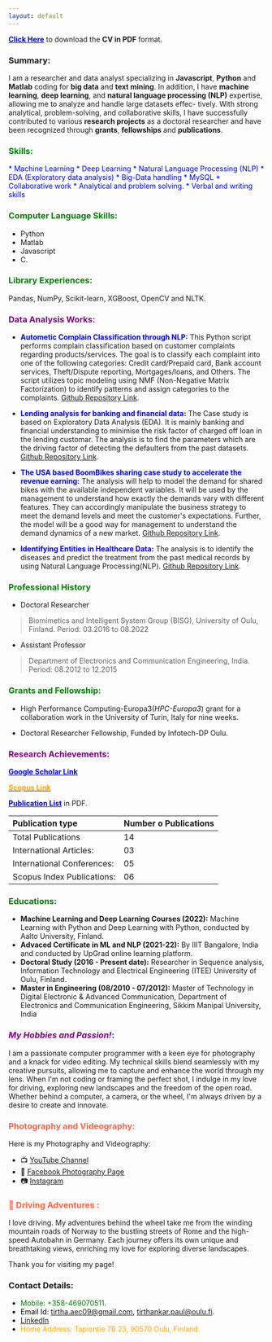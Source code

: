 ```yaml
---
layout: default
---
```


[**<span style="color:blue">Click Here</span>**](https://github.com/TirthankarPaul/portfolio/blob/622ae8be271656f449badac8fa962e8d4fd9576f/assets/img/Paul%20Tirthankar%20CV.pdf) to download the **CV in PDF** format.
### Summary:
I am a researcher and data analyst specializing in **Javascript**, **Python** and **Matlab** coding for **big data** and **text mining**. In addition, I have **machine learning**, **deep learning**, and **natural language processing (NLP)** expertise, allowing me to analyze and handle large datasets effec- tively. With strong analytical, problem-solving, and collaborative skills, I have successfully contributed to various **research projects** as a doctoral researcher and have been recognized through **grants**, **fellowships** and **publications**.


### <span style="color:green">Skills:</span>


<span style="color:blue">
* Machine Learning
* Deep Learning
* Natural Language Processing (NLP)
* EDA (Exploratory data analysis)
* Big-Data handling
* MySQL
* Collaborative work
* Analytical and problem solving. 
* Verbal and writing skills</span>

### <span style="color:green">Computer Language Skills:</span>

* Python                                       
* Matlab
* Javascript                                   
* C.

### <span style="color:green">Library Experiences:</span>   
Pandas, NumPy, Scikit-learn, XGBoost, OpenCV and NLTK.

### <span style="color:purple">Data Analysis Works:</span>
* **<span style="color:blue">Autometic Complain Classification through NLP:</span>** This Python script performs complain classification based on customer complaints regarding products/services. The goal is to classify each complaint into one of the following categories: Credit card/Prepaid card, Bank account services, Theft/Dispute reporting, Mortgages/loans, and Others. The script utilizes topic modeling using NMF (Non-Negative Matrix Factorization) to identify patterns and assign categories to the complaints. 
[Github Repository Link](https://github.com/TirthankarPaul/Complain_Classification.git).

* **<span style="color:blue">Lending analysis for banking and financial data:</span>** The Case study is based on Exploratory Data Analysis (EDA). It is mainly banking and financial understanding to minimise the risk factor of charged off loan in the lending customar. The analysis is to find the parameters which are the driving factor of detecting the defaulters from the past datasets.
[Github Repository Link](https://github.com/TirthankarPaul/LCCS.git).

* **<span style="color:blue">The USA based BoomBikes sharing case study to accelerate the revenue earning:</span>** The analysis will help to model the demand for shared bikes with the available independent variables. It will be used by the management to understand how exactly the demands vary with different features. They can accordingly manipulate the business strategy to meet the demand levels and meet the customer's expectations. Further, the model will be a good way for management to understand the demand dynamics of a new market.
[Github Repository Link](https://github.com/TirthankarPaul/TPassignment_BS.git). 

* **<span style="color:blue">Identifying Entities in Healthcare Data:</span>** The analysis is to identify the diseases and predict the treatment from the past medical records by using Natural Language Processing(NLP).
[Github Repository Link](https://github.com/TirthankarPaul/Healthcare.git). 

### <span style="color:green">Professional History</span> 
* Doctoral Researcher 
> Biomimetics and Intelligent System Group (BISG), University of Oulu, Finland. 
> Period: 03.2016 to 08.2022
* Assistant Professor  
> Department of Electronics and Communication Engineering, India.
> Period: 08.2012 to 12.2015

### <span style="color:green">Grants and Fellowship:</span> 

* High Performance Computing-Europa3(_HPC-Europa3_) grant for a collaboration work in the University of Turin, Italy for nine weeks.

* Doctoral Researcher Fellowship, Funded by Infotech-DP Oulu.


### <span style="color:purple">Research Achievements:</span>  
[**<span style="color:blue">Google Scholar Link </span>**](https://scholar.google.com/citations?user=c5j1DXgAAAAJ&hl=en%22%3EGoogle%20Scholar)

[**<span style="color:orange">Scopus Link</span>**](https://www.scopus.com/authid/detail.uri?authorId=57204780717&origin=cto)

[**<span style="color:blue">Publication List</span>**](https://github.com/TirthankarPaul/portfolio/blob/62812fb93b7529410e18d005c2025dcf7f6af4b2/assets/img/Publication_TP.pdf) in PDF.

| Publication type               |Number o Publications    | 
|:-------------------------------|:------------------------|
| Total Publications             | 14                      | 
| International Articles:        | 03                      |  
| International Conferences:     | 05                      |  
| Scopus Index  Publications:    | 06                      | 

### <span style="color:green">Educations:</span> 
* **Machine Learning and Deep Learning Courses (2022):** Machine Learning with Python and Deep Learning with Python, conducted by Aalto University, Finland. 
* **Advaced Certificate in ML and NLP (2021-22):** By IIIT Bangalore, India and conducted by UpGrad online learning platform.
* **Doctoral Study (2016 - Present date):** Researcher in Sequence analysis, Information Technology and Electrical Engineering (ITEE) University of Oulu, Finland.
* **Master in Engineering (08/2010 - 07/2012):** Master of Technology in Digital Electronic & Advanced Communication, Department of Electronics and Communication Engineering, Sikkim Manipal University, India






### <span style="color:purple">_My Hobbies and Passion!_:</span>   

I am a passionate computer programmer with a keen eye for photography and a knack for video editing. My technical skills blend seamlessly with my creative pursuits, allowing me to capture and enhance the world through my lens. When I'm not coding or framing the perfect shot, I indulge in my love for driving, exploring new landscapes and the freedom of the open road. Whether behind a computer, a camera, or the wheel, I'm always driven by a desire to create and innovate.


### <span style="color:#FF6347">Photography and Videography:</span> 
Here is my Photography and Videography:
- 📺 [YouTube Channel](https://www.youtube.com/channel/UCx6S5Wj-HIq75mbuOn6fdSw)
- 📘 [Facebook Photography Page](https://www.facebook.com/Tirthankar.Oulu)
- 📷 [Instagram](https://www.instagram.com/tirtha_lensview/?hl=en)


### <span style="color:#FF6347">🚗 Driving Adventures :</span> 
I love driving. My adventures behind the wheel take me from the winding mountain roads of Norway to the bustling streets of Rome and the high-speed Autobahn in Germany. Each journey offers its own unique and breathtaking views, enriching my love for exploring diverse landscapes.


Thank you for visiting my page!





### Contact Details:
* <span style="color:green">Mobile: +358-469070511.</span>
* <span style="color:black">Email Id: tirtha.aec09@gmail.com, tirthankar.paul@oulu.fi.</span>
* <span style="color:blue">[LinkedIn](https://www.linkedin.com/in/tirthankar-paul/)</span>
* <span style="color:orange">Home Address: Tapiontie 7B 23, 90570 Oulu, Finland. </span>
